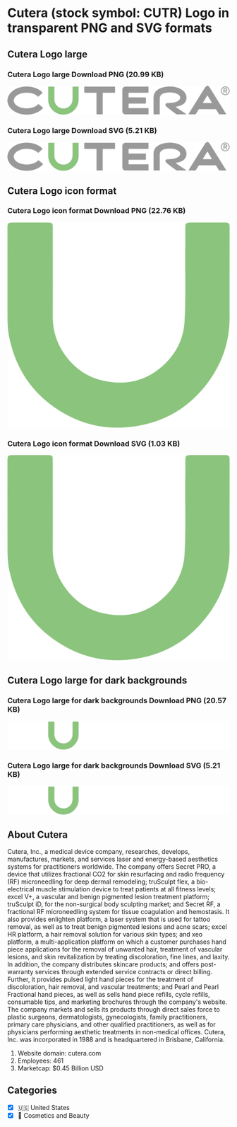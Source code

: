 # Cutera (stock symbol: CUTR) Logo in transparent PNG and SVG formats

## Cutera Logo large

### Cutera Logo large Download PNG (20.99 KB)

![Cutera Logo large Download PNG (20.99 KB)](/img/orig/CUTR_BIG-66df5419.png)

### Cutera Logo large Download SVG (5.21 KB)

![Cutera Logo large Download SVG (5.21 KB)](/img/orig/CUTR_BIG-d2b60961.svg)

## Cutera Logo icon format

### Cutera Logo icon format Download PNG (22.76 KB)

![Cutera Logo icon format Download PNG (22.76 KB)](/img/orig/CUTR-d80f746d.png)

### Cutera Logo icon format Download SVG (1.03 KB)

![Cutera Logo icon format Download SVG (1.03 KB)](/img/orig/CUTR-0d7801c0.svg)

## Cutera Logo large for dark backgrounds

### Cutera Logo large for dark backgrounds Download PNG (20.57 KB)

![Cutera Logo large for dark backgrounds Download PNG (20.57 KB)](/img/orig/CUTR_BIG.D-7beaeae9.png)

### Cutera Logo large for dark backgrounds Download SVG (5.21 KB)

![Cutera Logo large for dark backgrounds Download SVG (5.21 KB)](/img/orig/CUTR_BIG.D-30ca72c9.svg)

## About Cutera

Cutera, Inc., a medical device company, researches, develops, manufactures, markets, and services laser and energy-based aesthetics systems for practitioners worldwide. The company offers Secret PRO, a device that utilizes fractional CO2 for skin resurfacing and radio frequency (RF) microneedling for deep dermal remodeling; truSculpt flex, a bio-electrical muscle stimulation device to treat patients at all fitness levels; excel V+, a vascular and benign pigmented lesion treatment platform; truSculpt iD, for the non-surgical body sculpting market; and Secret RF, a fractional RF microneedling system for tissue coagulation and hemostasis. It also provides enlighten platform, a laser system that is used for tattoo removal, as well as to treat benign pigmented lesions and acne scars; excel HR platform, a hair removal solution for various skin types; and xeo platform, a multi-application platform on which a customer purchases hand piece applications for the removal of unwanted hair, treatment of vascular lesions, and skin revitalization by treating discoloration, fine lines, and laxity. In addition, the company distributes skincare products; and offers post-warranty services through extended service contracts or direct billing. Further, it provides pulsed light hand pieces for the treatment of discoloration, hair removal, and vascular treatments; and Pearl and Pearl Fractional hand pieces, as well as sells hand piece refills, cycle refills, consumable tips, and marketing brochures through the company's website. The company markets and sells its products through direct sales force to plastic surgeons, dermatologists, gynecologists, family practitioners, primary care physicians, and other qualified practitioners, as well as for physicians performing aesthetic treatments in non-medical offices. Cutera, Inc. was incorporated in 1988 and is headquartered in Brisbane, California.

1. Website domain: cutera.com
2. Employees: 461
3. Marketcap: $0.45 Billion USD


## Categories
- [x] 🇺🇸 United States
- [x] 💄 Cosmetics and Beauty
